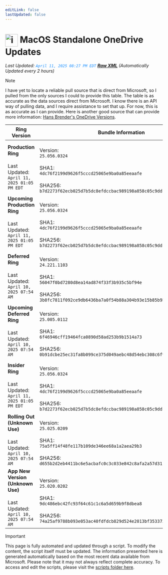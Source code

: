```yaml
---
editLink: false
lastUpdated: false
---
```

# <img src="/images/OneDrive_512x512x32.png" alt="image" width="40" style="vertical-align: middle; display: inline-block;" /> MacOS Standalone OneDrive Updates

<span class="extra-small">_Last Updated: <code style="color : dodgerblue">April 11, 2025 08:27 PM EDT</code> [**_Raw XML_**](https://github.com/cocopuff2u/MOFA/blob/main/latest_raw_files/macos_standalone_onedrive_all.xml)
 (Automatically Updated every 2 hours)_</span>

> [!NOTE]
> I have yet to locate a reliable pull source that is direct from Microsoft, so I pulled from the only sources I could to provide this table. The table is as accurate as the data sources direct from Microsoft. I know there is an API way of pulling data, and I require assistance to set that up. For now, this is as accurate as I can provide. Here is another good source that can provide more information: [Hans Brender's OneDrive Versions](https://hansbrender.com/all-onedrive-versions-mac/).

| Ring Version | Bundle Information  | Download |
|------|---------------------|--------------|
| **Production Ring** <br><br>Last Updated: <br> `April 11, 2025 01:05 PM EDT` | <br>Version: <br> `25.056.0324` <br><br> SHA1: <br>`4dc76f2199d9626f5cccd25065e9ba0a85eeaafe`<br><br> SHA256:<br>`b7d2273f62ecb025d7b5dc8efdccbac989198a858c05c9dd156a0ccc090fe8ec` | [<img src='/images/OneDrive_512x512x32.png' alt='Download' width='60' style='vertical-align: middle;' />](https://oneclient.sfx.ms/Mac/Installers/25.056.0324.0002/universal/OneDrive.pkg) |
| **Upcoming Production Ring** <br><br>Last Updated: <br> `April 11, 2025 01:05 PM EDT` | <br>Version: <br> `25.056.0324` <br><br> SHA1: <br>`4dc76f2199d9626f5cccd25065e9ba0a85eeaafe`<br><br> SHA256:<br>`b7d2273f62ecb025d7b5dc8efdccbac989198a858c05c9dd156a0ccc090fe8ec` | [<img src='/images/OneDrive_512x512x32.png' alt='Download' width='60' style='vertical-align: middle;' />](https://oneclient.sfx.ms/Mac/Installers/25.056.0324.0002/universal/OneDrive.pkg) |
| **Deferred Ring** <br><br>Last Updated: <br> `April 10, 2025 07:54 AM` | <br>Version: <br> `24.221.1103` <br><br> SHA1: <br>`56047f0bd7280d8ea14ad874f33f3b935c5bf94e`<br><br> SHA256:<br>`3b8fc7811f092ce9db6436ba7a0f54b88a304b93e15b85b9bd09726e8858fb85` | [<img src='/images/OneDrive_512x512x32.png' alt='Download' width='60' style='vertical-align: middle;' />](https://go.microsoft.com/fwlink/?linkid=861009) |
| **Upcoming Deferred  Ring** <br><br>Last Updated: <br> `April 10, 2025 07:54 AM` | <br>Version: <br> `25.005.0112` <br><br> SHA1: <br>`6f46946cff19464fca0890d58ad253b9b1514a73`<br><br> SHA256:<br>`0b91dcbe25ec31fa8b099ce375d049aebc48d54ebc308c6f9565a4a13ddafcc5` | [<img src='/images/OneDrive_512x512x32.png' alt='Download' width='60' style='vertical-align: middle;' />](https://go.microsoft.com/fwlink/?linkid=861010) |
| **Insider Ring** <br><br>Last Updated: <br> `April 11, 2025 01:05 PM EDT` | <br>Version: <br> `25.056.0324` <br><br> SHA1: <br>`4dc76f2199d9626f5cccd25065e9ba0a85eeaafe`<br><br> SHA256:<br>`b7d2273f62ecb025d7b5dc8efdccbac989198a858c05c9dd156a0ccc090fe8ec` | [<img src='/images/OneDrive_512x512x32.png' alt='Download' width='60' style='vertical-align: middle;' />](https://oneclient.sfx.ms/Mac/Installers/25.056.0324.0002/universal/OneDrive.pkg) |
| **Rolling Out (Unknown Use)** <br><br>Last Updated: <br> `April 10, 2025 07:54 AM` | <br>Version: <br> `25.025.0209` <br><br> SHA1: <br>`75a5ff14f48fe117b109de346ee68a1a2aea29b3`<br><br> SHA256:<br>`d655b2d2eb4411bc6e5acbafc0c3c033e842c8afa2a57d311c2d738c84dbe02b` | [<img src='/images/OneDrive_512x512x32.png' alt='Download' width='60' style='vertical-align: middle;' />](https://go.microsoft.com/fwlink/?linkid=861011) |
| **App New Version (Unknown Use)** <br><br>Last Updated: <br> `April 10, 2025 07:54 AM` | <br>Version: <br> `25.020.0202` <br><br> SHA1: <br>`9dc486ebc42fc93f64c61c1c6a5d659b9f8dbea8`<br><br> SHA256:<br>`74a25af9788b093e053ac40fdfdcb829d524e2013bf353373de7345db520c64f` | [<img src='/images/OneDrive_512x512x32.png' alt='Download' width='60' style='vertical-align: middle;' />](https://go.microsoft.com/fwlink/?linkid=823060) |

> [!IMPORTANT]
> This page is fully automated and updated through a script. To modify the content, the script itself must be updated. The information presented here is generated automatically based on the most recent data available from Microsoft. Please note that it may not always reflect complete accuracy. To access and edit the scripts, please visit the [scripts folder here](https://github.com/cocopuff2u/MOFA_WEBSITE/tree/main/update_readme_scripts).
